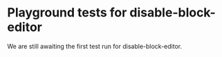 # Playground tests for disable-block-editor
We are still awaiting the first test run for disable-block-editor.
